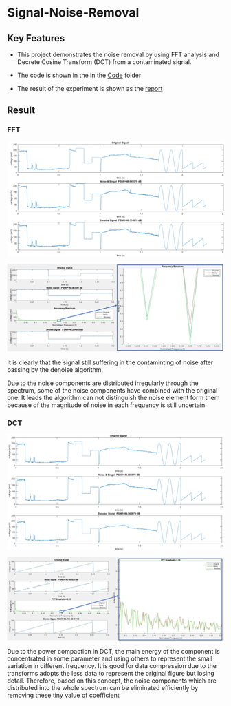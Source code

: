 # Signal-Noise-Removal
 

 ## Key Features
* This project demonstrates the noise removal by using FFT analysis and Decrete Cosine Transform (DCT)
from a contaminated signal. 

* The code is shown in the in the [Code](https://github.com/yuchehuang/Signal-Noise-Removal/tree/master/code)  folder

* The result of the experiment is shown as the [report](https://github.com/yuchehuang/Signal-Noise-Removal/blob/master/Report.pdf)

## Result
### FFT 

![alt text](https://github.com/yuchehuang/Signal-Noise-Removal/blob/master/picture/FFT%20Denoise.png)

![alt text](https://github.com/yuchehuang/Signal-Noise-Removal/blob/master/picture/Picture1.png)


It is clearly that the signal still suffering in the contaminting of noise after passing by the denoise algorithm.

Due to the noise components are distributed irregularly through the spectrum, some of the noise components have combined with the original one. It leads the algorithm can not distinguish the noise element form them because of the magnitude of noise in each frequency is still uncertain.   
 
### DCT
![alt text](https://github.com/yuchehuang/Signal-Noise-Removal/blob/master/picture/DCT%20Denoise.png)

![alt text](https://github.com/yuchehuang/Signal-Noise-Removal/blob/master/picture/Picture2.png)

Due to the power compaction in DCT, the main energy of the component is concentrated in some parameter and using others to represent the small variation in different frequency. It is good for data compression due to the transforms adopts the less data to represent the original figure but losing detail. Therefore, based on this concept, the noise components which are distributed into the whole spectrum can be eliminated efficiently by removing these tiny value of coefficient